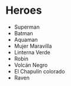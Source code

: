 # Heroes

* Superman
* Batman
* Aquaman
* Mujer Maravilla
* Linterna Verde
* Robin
* Volcán Negro
* El Chapulín colorado
* Raven
